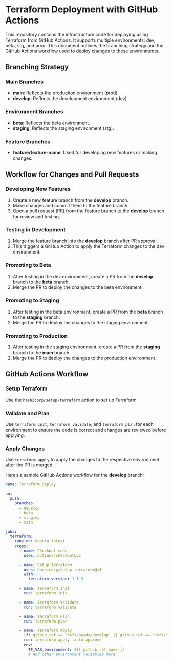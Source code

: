 # Terraform Deployment with GitHub Actions

This repository contains the infrastructure code for deploying using Terraform from GitHub Actions. It supports multiple environments: dev, beta, stg, and prod. This document outlines the branching strategy and the GitHub Actions workflow used to deploy changes to these environments.

## Branching Strategy

### Main Branches

- **main**: Reflects the production environment (prod).
- **develop**: Reflects the development environment (dev).

### Environment Branches

- **beta**: Reflects the beta environment.
- **staging**: Reflects the staging environment (stg).

### Feature Branches

- **feature/feature-name**: Used for developing new features or making changes.

## Workflow for Changes and Pull Requests

### Developing New Features

1. Create a new feature branch from the **develop** branch.
2. Make changes and commit them to the feature branch.
3. Open a pull request (PR) from the feature branch to the **develop** branch for review and testing.

### Testing in Development

1. Merge the feature branch into the **develop** branch after PR approval.
2. This triggers a GitHub Action to apply the Terraform changes to the dev environment.

### Promoting to Beta

1. After testing in the dev environment, create a PR from the **develop** branch to the **beta** branch.
2. Merge the PR to deploy the changes to the beta environment.

### Promoting to Staging

1. After testing in the beta environment, create a PR from the **beta** branch to the **staging** branch.
2. Merge the PR to deploy the changes to the staging environment.

### Promoting to Production

1. After testing in the staging environment, create a PR from the **staging** branch to the **main** branch.
2. Merge the PR to deploy the changes to the production environment.

## GitHub Actions Workflow

### Setup Terraform

Use the `hashicorp/setup-terraform` action to set up Terraform.

### Validate and Plan

Use `terraform init`, `terraform validate`, and `terraform plan` for each environment to ensure the code is correct and changes are reviewed before applying.

### Apply Changes

Use `terraform apply` to apply the changes to the respective environment after the PR is merged.

Here’s a sample GitHub Actions workflow for the **develop** branch:

```yaml
name: Terraform Deploy

on:
  push:
    branches:
      - develop
      - beta
      - staging
      - main

jobs:
  terraform:
    runs-on: ubuntu-latest
    steps:
      - name: Checkout code
        uses: actions/checkout@v2

      - name: Setup Terraform
        uses: hashicorp/setup-terraform@v1
        with:
          terraform_version: 1.1.3

      - name: Terraform Init
        run: terraform init

      - name: Terraform Validate
        run: terraform validate

      - name: Terraform Plan
        run: terraform plan

      - name: Terraform Apply
        if: github.ref == 'refs/heads/develop' || github.ref == 'refs/heads/beta' || github.ref == 'refs/heads/staging' || github.ref == 'refs/heads/main'
        run: terraform apply -auto-approve
        env:
          TF_VAR_environment: ${{ github.ref_name }}
          # Add other environment variables here

